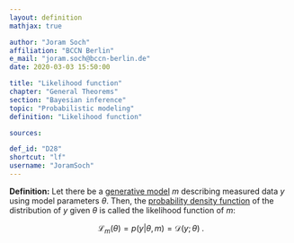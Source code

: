 ```yaml
---
layout: definition
mathjax: true

author: "Joram Soch"
affiliation: "BCCN Berlin"
e_mail: "joram.soch@bccn-berlin.de"
date: 2020-03-03 15:50:00

title: "Likelihood function"
chapter: "General Theorems"
section: "Bayesian inference"
topic: "Probabilistic modeling"
definition: "Likelihood function"

sources:

def_id: "D28"
shortcut: "lf"
username: "JoramSoch"
---
```



**Definition:** Let there be a [generative model](/D/gm) $m$ describing measured data $y$ using model parameters $\theta$. Then, the [probability density function](/D/pdf) of the distribution of $y$ given $\theta$ is called the likelihood function of $m$:

$$ \label{eq:lf}
\mathcal{L}_m(\theta) = p(y|\theta,m) = \mathcal{D}(y; \theta) \; .
$$